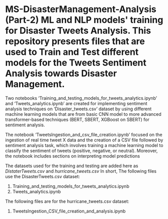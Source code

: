 # MS-DisasterManagement-Analysis (Part-2) ML and NLP models' training for Disaster Tweets Analysis. This repository presents files that are used to Train and Test different models for the Tweets Sentiment Analysis towards Disaster Management.
Two notebooks ‘Training_and_testing_models_for_tweets_analytics.ipynb’ and ‘Tweets_analytics.ipynb’ are created for implementing sentiment analysis techniques on ‘Disaster_tweets.csv’ dataset by using different machine learning models that are from basic CNN model to more advanced transformer-based techniques (BERT, SBERT, XGBoost on SBERT) for sentiment analysis. 

The notebook ‘TweetsIngestion_and_csv_file_creation.ipynb’ focused on the ingestion of real time tweet X data and the creation of a CSV file followed by sentiment analysis task, which involves training a machine learning model to classify the sentiment of tweets (positive, negative, or neutral). Moreover, the notebook includes sections on interpreting model predictions

The datasets used for the training and testing are added here as _DistaterTweets.csv_ and _hurricane_tweets.csv_
In short, 
The following files use the DisasterTweets.csv dataset:
1. Training_and_testing_models_for_tweets_analytics.ipynb
2. Tweets_analytics.ipynb

The following files are for the hurricane_tweets.csv dataset:
1. TweetsIngestion_CSV_file_creation_and_analysis.ipynb
